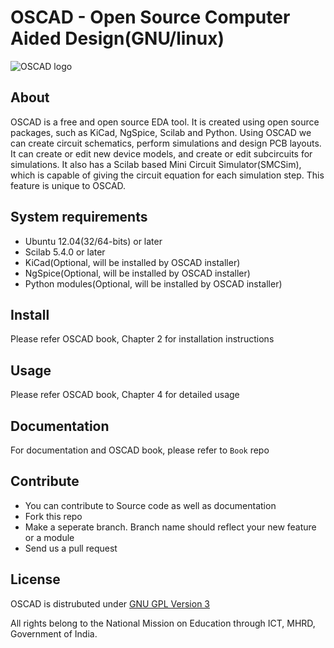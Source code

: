 # OSCAD - Open Source Computer Aided Design(GNU/linux)

![OSCAD
 logo](https://github.com/Oscad/blob/master/Oscad-installer-linux/OSCAD/images/docs/book/figures/logo.png
 "OSCAD logo")

## About

OSCAD is a free and open source EDA tool. It is created using open
source packages, such as KiCad, NgSpice, Scilab and Python. Using
OSCAD we can create circuit schematics, perform simulations and design
PCB layouts. It can create or edit new device models, and create or
edit subcircuits for simulations. It also has a Scilab based Mini
Circuit Simulator(SMCSim), which is capable of giving the circuit
equation for each simulation step. This feature is unique to OSCAD.


## System requirements

* Ubuntu 12.04(32/64-bits) or later
* Scilab 5.4.0 or later
* KiCad(Optional, will be installed by OSCAD installer)
* NgSpice(Optional, will be installed by OSCAD  installer)
* Python modules(Optional, will be installed by OSCAD installer)


## Install

Please refer OSCAD book, Chapter 2 for installation instructions


## Usage

Please refer OSCAD book, Chapter 4 for detailed usage


## Documentation

For documentation and OSCAD book, please refer to `Book` repo


## Contribute

* You can contribute to Source code as well as documentation
* Fork this repo
* Make a seperate branch. Branch name should reflect your new feature
  or a module
* Send us a pull request


## License

OSCAD is distrubuted under
[GNU GPL Version 3](http://www.gnu.org/licenses/gpl-3.0.txt)

All rights belong to the National Mission on Education through ICT,
MHRD, Government of India.


